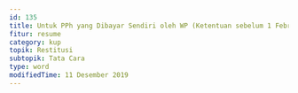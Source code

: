 ```yaml
---
id: 135
title: Untuk PPh yang Dibayar Sendiri oleh WP (Ketentuan sebelum 1 Februari 2013)
fitur: resume
category: kup
topik: Restitusi
subtopik: Tata Cara
type: word
modifiedTime: 11 Desember 2019
---
```


